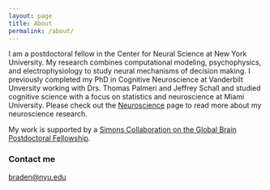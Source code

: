 ```yaml
---
layout: page
title: About
permalink: /about/
---
```


I am a postdoctoral fellow in the Center for Neural Science at New York University.  My research combines computational modeling, psychophysics, and electrophysiology to study neural mechanisms of decision making.  I previously completed my PhD in Cognitive Neuroscience at Vanderbilt Unversity working with Drs. Thomas Palmeri and Jeffrey Schall and studied cognitive science with a focus on statistics and neuroscience at Miami University. Please check out the [Neuroscience](https://purcelba.github.io/Neuroscience/) page to read more about my neuroscience research.

My work is supported by a [Simons Collaboration on the Global Brain Postdoctoral Fellowship](https://www.simonsfoundation.org/life-sciences/simons-collaboration-on-the-global-brain-scientific-mission/).  


### Contact me

[braden@nyu.edu](mailto:braden@nyu.edu)